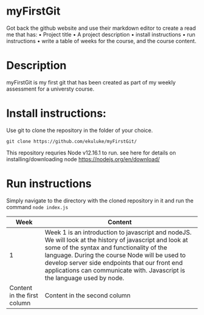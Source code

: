 # myFirstGit

Got back the github website and use their markdown editor to create a read me that has:
• Project title
• A project description
• install instructions
• run instructions
• write a table of weeks for the course, and the course content.

# Description
myFirstGit is my first git that has been created as part of my weekly assessment for a universty course. 


# Install instructions:

Use git to clone the repository in the folder of your choice.

`git clone https://github.com/ekuluke/myFirstGit/`

This repository requries Node v12.16.1 to run. see here for details on installing/downloading node https://nodejs.org/en/download/

# Run instructions
Simply navigate to the directory with the cloned repository in it and run the command `node index.js`

Week | Content
------------ | -------------
1 | Week 1 is an introduction to javascript and nodeJS. We will look at the history of javascript and look at some of the syntax and functionality of the language. During the course Node will be used to develop server side endpoints that our front end applications can communicate with. Javascript is the language used by node.
Content in the first column | Content in the second column
